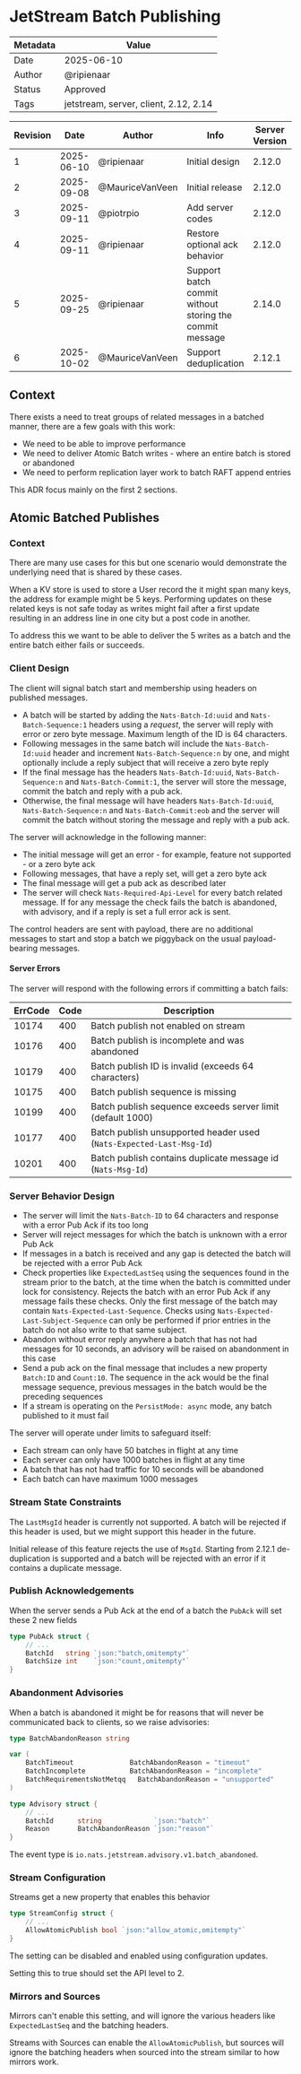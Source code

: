 # JetStream Batch Publishing

| Metadata | Value                                 |
|----------|---------------------------------------|
| Date     | 2025-06-10                            |
| Author   | @ripienaar                            |
| Status   | Approved                              |
| Tags     | jetstream, server, client, 2.12, 2.14 |

| Revision | Date       | Author          | Info                                                    | Server Version | API Level |
|----------|------------|-----------------|---------------------------------------------------------|----------------|-----------|
| 1        | 2025-06-10 | @ripienaar      | Initial design                                          | 2.12.0         | 2         |
| 2        | 2025-09-08 | @MauriceVanVeen | Initial release                                         | 2.12.0         | 2         |
| 3        | 2025-09-11 | @piotrpio       | Add server codes                                        | 2.12.0         | 2         |
| 4        | 2025-09-11 | @ripienaar      | Restore optional ack behavior                           | 2.12.0         | 2         |
| 5        | 2025-09-25 | @ripienaar      | Support batch commit without storing the commit message | 2.14.0         | 3         |
| 6        | 2025-10-02 | @MauriceVanVeen | Support deduplication                                   | 2.12.1         | 2         |

## Context

There exists a need to treat groups of related messages in a batched manner, there are a few goals with this work:

 * We need to be able to improve performance
 * We need to deliver Atomic Batch writes - where an entire batch is stored or abandoned
 * We need to perform replication layer work to batch RAFT append entries

This ADR focus mainly on the first 2 sections.

## Atomic Batched Publishes

### Context 

There are many use cases for this but one scenario would demonstrate the underlying need that is shared by these cases.

When a KV store is used to store a User record the it might span many keys, the address for example might be 5 keys. Performing updates on these related keys is not safe today as writes might fail after a first update resulting in an address line in one city but a post code in another.

To address this we want to be able to deliver the 5 writes as a batch and the entire batch either fails or succeeds.

### Client Design

The client will signal batch start and membership using headers on published messages.

 * A batch will be started by adding the `Nats-Batch-Id:uuid` and `Nats-Batch-Sequence:1` headers using a *request*, the server will reply with error or zero byte message. Maximum length of the ID is 64 characters.
 * Following messages in the same batch will include the `Nats-Batch-Id:uuid` header and increment `Nats-Batch-Sequence:n` by one, and might optionally include a reply subject that will receive a zero byte reply
 * If the final message has the headers `Nats-Batch-Id:uuid`, `Nats-Batch-Sequence:n` and `Nats-Batch-Commit:1`, the server will store the message, commit the batch and reply with a pub ack. 
 * Otherwise, the final message will have headers `Nats-Batch-Id:uuid`, `Nats-Batch-Sequence:n` and `Nats-Batch-Commit:eob` and the server will commit the batch without storing the message and reply with a pub ack.

The server will acknowledge in the following manner:

 * The initial message will get an error - for example, feature not supported - or a zero byte ack
 * Following messages, that have a reply set, will get a zero byte ack
 * The final message will get a pub ack as described later
 * The server will check `Nats-Required-Api-Level` for every batch related message. If for any message the check fails the batch is abandoned, with advisory, and if a reply is set a full error ack is sent.

The control headers are sent with payload, there are no additional messages to start and stop a batch we piggyback on the usual payload-bearing messages.

#### Server Errors

The server will respond with the following errors if committing a batch fails:

| ErrCode | Code | Description                                                         |
|---------|------|---------------------------------------------------------------------|
| 10174   | 400  | Batch publish not enabled on stream                                 |
| 10176   | 400  | Batch publish is incomplete and was abandoned                       |
| 10179   | 400  | Batch publish ID is invalid (exceeds 64 characters)                 |
| 10175   | 400  | Batch publish sequence is missing                                   |
| 10199   | 400  | Batch publish sequence exceeds server limit (default 1000)          |
| 10177   | 400  | Batch publish unsupported header used (`Nats-Expected-Last-Msg-Id`) |
| 10201   | 400  | Batch publish contains duplicate message id (`Nats-Msg-Id`)         |

### Server Behavior Design

 * The server will limit the `Nats-Batch-ID` to 64 characters and response with a error Pub Ack if its too long
 * Server will reject messages for which the batch is unknown with a error Pub Ack
 * If messages in a batch is received and any gap is detected the batch will be rejected with a error Pub Ack
 * Check properties like `ExpectedLastSeq` using the sequences found in the stream prior to the batch, at the time when the batch is committed under lock for consistency. Rejects the batch with an error Pub Ack if any message fails these checks. Only the first message of the batch may contain `Nats-Expected-Last-Sequence`. Checks using `Nats-Expected-Last-Subject-Sequence` can only be performed if prior entries in the batch do not also write to that same subject.
 * Abandon without error reply anywhere a batch that has not had messages for 10 seconds, an advisory will be raised on abandonment in this case
 * Send a pub ack on the final message that includes a new property `Batch:ID` and `Count:10`. The sequence in the ack would be the final message sequence, previous messages in the batch would be the preceding sequences
 * If a stream is operating on the `PersistMode: async` mode, any batch published to it must fail

The server will operate under limits to safeguard itself:

 * Each stream can only have 50 batches in flight at any time
 * Each server can only have 1000 batches in flight at any time
 * A batch that has not had traffic for 10 seconds will be abandoned
 * Each batch can have maximum 1000 messages

### Stream State Constraints

The `LastMsgId` header is currently not supported. A batch will be rejected if this header is used, but we might support this header in the future.

Initial release of this feature rejects the use of `MsgId`. Starting from 2.12.1 de-duplication is supported and a batch will be rejected with an error if it contains a duplicate message.

### Publish Acknowledgements

When the server sends a Pub Ack at the end of a batch the `PubAck` will set these 2 new fields

```go
type PubAck struct {
	// ...
	BatchId   string `json:"batch,omitempty"`
	BatchSize int    `json:"count,omitempty"`
}
```

### Abandonment Advisories

When a batch is abandoned it might be for reasons that will never be communicated back to clients, so we raise advisories:

```go
type BatchAbandonReason string

var (
	BatchTimeout              BatchAbandonReason = "timeout"
	BatchIncomplete           BatchAbandonReason = "incomplete"
	BatchRequirementsNotMetqq   BatchAbandonReason = "unsupported"
)

type Advisory struct {
	// ...
	BatchId      string             `json:"batch"`
	Reason       BatchAbandonReason `json:"reason"`
}
```

The event type is `io.nats.jetstream.advisory.v1.batch_abandoned`.

### Stream Configuration

Streams get a new property that enables this behavior

```go
type StreamConfig struct {
	// ...
	AllowAtomicPublish bool `json:"allow_atomic,omitempty"`
}
```

The setting can be disabled and enabled using configuration updates.

Setting this to true should set the API level to 2.

### Mirrors and Sources

Mirrors can't enable this setting, and will ignore the various headers like `ExpectedLastSeq` and the batching headers.

Streams with Sources can enable the `AllowAtomicPublish`, but sources will ignore the batching headers when sourced into the stream similar to how mirrors work.
